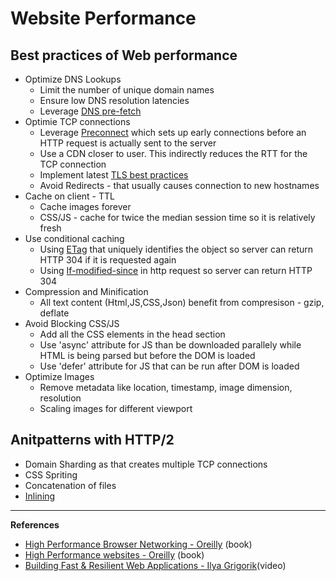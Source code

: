 # Website Performance



## Best practices of Web performance

* Optimize DNS Lookups
	* Limit the number of unique domain names
	* Ensure low DNS resolution latencies
	* Leverage [DNS pre-fetch](https://developer.mozilla.org/en-US/docs/Web/Performance/dns-prefetch)
* Optimie TCP connections
	* Leverage [Preconnect](https://www.keycdn.com/support/preconnect) which sets up early connections before an HTTP request is actually sent to the server
	* Use a CDN closer to user. This indirectly reduces the RTT for the TCP connection
	* Implement latest [TLS best practices](https://istlsfastyet.com/)
	* Avoid Redirects - that usually causes connection to new hostnames
* Cache on client - TTL
	* Cache images forever
	* CSS/JS - cache for twice the median session time so it is relatively fresh
* Use conditional caching
	* Using [ETag](https://developer.mozilla.org/en-US/docs/Web/HTTP/Headers/ETag) that uniquely identifies the object so server can return HTTP 304 if it is requested again
	* Using [If-modified-since](https://developer.mozilla.org/en-US/docs/Web/HTTP/Headers/If-Modified-Since) in http request so server can return HTTP 304
* Compression and Minification
	* All text content (Html,JS,CSS,Json) benefit from compresison - gzip, deflate
* Avoid Blocking CSS/JS
	* Add all the CSS elements in the head section
	* Use 'async' attribute for JS than be downloaded parallely while HTML is being parsed but before the DOM is loaded
	* Use 'defer' attribute for JS that can be run after DOM is loaded
* Optimize Images
	* Remove metadata like location, timestamp, image dimension, resolution 
	* Scaling images for different viewport


## Anitpatterns with HTTP/2
* Domain Sharding as that creates multiple TCP connections 
* CSS Spriting
* Concatenation of files
* [Inlining](https://hpbn.co/http1x/#resource-inlining) 

--- 

**References**

* [High Performance Browser Networking - Oreilly](http://shop.oreilly.com/product/0636920028048.do) (book)
* [High Performance websites - Oreilly](http://shop.oreilly.com/product/9780596529307.do) (book)
* [Building Fast & Resilient Web Applications - Ilya Grigorik](https://www.youtube.com/watch?v=aqvz5Oqs238)(video)